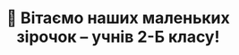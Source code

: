 ﻿---
title: 🎉 Вітаємо наших маленьких зірочок – учнів 2-Б класу! 
---

<fbvideo id="724354806712337" />